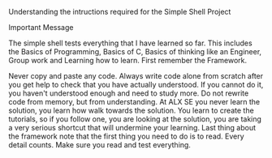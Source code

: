 Understanding the intructions required for the Simple Shell Project

Important Message

The simple shell tests everything that I have learned so far. This includes the Basics of Programming, Basics of C, Basics of thinking like an Engineer, Group work and Learning how to learn. First remember the Framework. 

Never copy and paste any code. Always write code alone from scratch after you get help to check that you have actually understood. If you cannot do it, you haven't understood enough and need to study more. Do not rewrite code from memory, but from understanding. At ALX SE you never learn the solution, you learn how walk towards the solution. You learn to create the tutorials, so if you follow one, you are looking at the solution, you are taking a very serious shortcut that will undermine your learning. Last thing about the framework note that the first thing you need to do is to read. Every detail counts. Make sure you read and test everything. 
